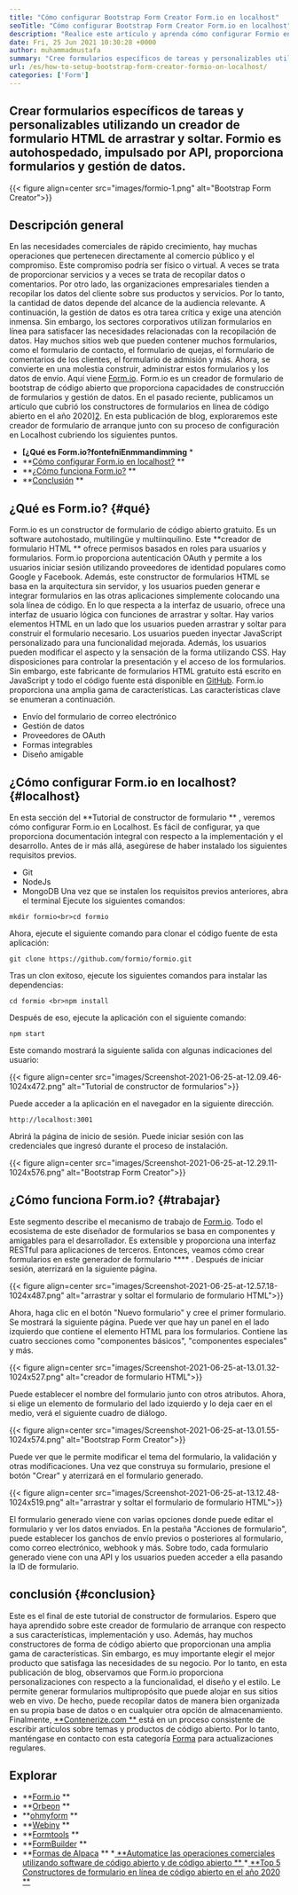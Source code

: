 ```yaml
---
title: "Cómo configurar Bootstrap Form Creator Form.io en localhost" 
seoTitle: "Cómo configurar Bootstrap Form Creator Form.io en localhost" 
description: "Realice este artículo y aprenda cómo configurar Formio en Localhost. Este creador de formulario Bootstrap es gratuito, extensible y ofrece integraciones de terceros." 
date: Fri, 25 Jun 2021 10:30:28 +0000
author: muhammadmustafa
summary: "Cree formularios específicos de tareas y personalizables utilizando un generador de formulario HTML de arrastrar y soltar. Formio es autohospedado, impulsado por API, proporciona formularios y gestión de datos." 
url: /es/how-to-setup-bootstrap-form-creator-formio-on-localhost/
categories: ['Form']
---
```


## Crear formularios específicos de tareas y personalizables utilizando un creador de formulario HTML de arrastrar y soltar. Formio es autohospedado, impulsado por API, proporciona formularios y gestión de datos.

{{< figure align=center src="images/formio-1.png" alt="Bootstrap Form Creator">}}


## **Descripción general**
En las necesidades comerciales de rápido crecimiento, hay muchas operaciones que pertenecen directamente al comercio público y el compromiso. Este compromiso podría ser físico o virtual. A veces se trata de proporcionar servicios y a veces se trata de recopilar datos o comentarios. Por otro lado, las organizaciones empresariales tienden a recopilar los datos del cliente sobre sus productos y servicios. Por lo tanto, la cantidad de datos depende del alcance de la audiencia relevante. A continuación, la gestión de datos es otra tarea crítica y exige una atención inmensa.
Sin embargo, los sectores corporativos utilizan formularios en línea para satisfacer las necesidades relacionadas con la recopilación de datos. Hay muchos sitios web que pueden contener muchos formularios, como el formulario de contacto, el formulario de quejas, el formulario de comentarios de los clientes, el formulario de admisión y más. Ahora, se convierte en una molestia construir, administrar estos formularios y los datos de envío. Aquí viene [Form.io][1]. Form.io es un creador de formulario de bootstrap de código abierto que proporciona capacidades de construcción de formularios y gestión de datos. En el pasado reciente, publicamos un artículo que cubrió los constructores de formularios en línea de código abierto en el año 2020][2]. En esta publicación de blog, exploraremos este creador de formulario de arranque junto con su proceso de configuración en Localhost cubriendo los siguientes puntos.
  * **[¿Qué es Form.io?fontefniEnmmandimming** *
  * **[Cómo configurar Form.io en localhost?][4] ** 
  * **[¿Cómo funciona Form.io?][5] ** 
  * **[Conclusión][6] ** 

## ¿Qué es Form.io?   {#qué}
Form.io es un constructor de formulario de código abierto gratuito. Es un software autohostado, multilingüe y multiinquilino. Este  **creador de formulario HTML **  ofrece permisos basados ​​en roles para usuarios y formularios. Form.io proporciona autenticación OAuth y permite a los usuarios iniciar sesión utilizando proveedores de identidad populares como Google y Facebook. Además, este constructor de formularios HTML se basa en la arquitectura sin servidor, y los usuarios pueden generar e integrar formularios en las otras aplicaciones simplemente colocando una sola línea de código. En lo que respecta a la interfaz de usuario, ofrece una interfaz de usuario lógica con funciones de arrastrar y soltar. Hay varios elementos HTML en un lado que los usuarios pueden arrastrar y soltar para construir el formulario necesario. Los usuarios pueden inyectar JavaScript personalizado para una funcionalidad mejorada. Además, los usuarios pueden modificar el aspecto y la sensación de la forma utilizando CSS. Hay disposiciones para controlar la presentación y el acceso de los formularios. Sin embargo, este fabricante de formularios HTML gratuito está escrito en JavaScript y todo el código fuente está disponible en [GitHub][7].
Form.io proporciona una amplia gama de características. Las características clave se enumeran a continuación.
  * Envío del formulario de correo electrónico
  * Gestión de datos
  * Proveedores de OAuth
  * Formas integrables
  * Diseño amigable

## ¿Cómo configurar Form.io en localhost?   {#localhost}
En esta sección del  **Tutorial de constructor de formulario ** , veremos cómo configurar Form.io en Localhost. Es fácil de configurar, ya que proporciona documentación integral con respecto a la implementación y el desarrollo.
Antes de ir más allá, asegúrese de haber instalado los siguientes requisitos previos.
  * Git
  * NodeJs
  * MongoDB
Una vez que se instalen los requisitos previos anteriores, abra el terminal Ejecute los siguientes comandos:
```
mkdir formio<br>cd formio
```
Ahora, ejecute el siguiente comando para clonar el código fuente de esta aplicación:
```
git clone https://github.com/formio/formio.git
```
Tras un clon exitoso, ejecute los siguientes comandos para instalar las dependencias:
```
cd formio <br>npm install
```
Después de eso, ejecute la aplicación con el siguiente comando:
```
npm start 
```
Este comando mostrará la siguiente salida con algunas indicaciones del usuario:

{{< figure align=center src="images/Screenshot-2021-06-25-at-12.09.46-1024x472.png" alt="Tutorial de constructor de formularios">}}

Puede acceder a la aplicación en el navegador en la siguiente dirección.
```
http://localhost:3001 
```
Abrirá la página de inicio de sesión. Puede iniciar sesión con las credenciales que ingresó durante el proceso de instalación.

{{< figure align=center src="images/Screenshot-2021-06-25-at-12.29.11-1024x576.png" alt="Bootstrap Form Creator">}}


## ¿Cómo funciona Form.io?   {#trabajar}
Este segmento describe el mecanismo de trabajo de [Form.io][1]. Todo el ecosistema de este diseñador de formularios se basa en componentes y amigables para el desarrollador. Es extensible y proporciona una interfaz RESTful para aplicaciones de terceros. Entonces, veamos cómo crear formularios en este generador de formulario  **** .
Después de iniciar sesión, aterrizará en la siguiente página.

{{< figure align=center src="images/Screenshot-2021-06-25-at-12.57.18-1024x487.png" alt="arrastrar y soltar el formulario de formulario HTML">}}

Ahora, haga clic en el botón "Nuevo formulario" y cree el primer formulario. Se mostrará la siguiente página. Puede ver que hay un panel en el lado izquierdo que contiene el elemento HTML para los formularios. Contiene las cuatro secciones como "componentes básicos", "componentes especiales" y más.

{{< figure align=center src="images/Screenshot-2021-06-25-at-13.01.32-1024x527.png" alt="creador de formulario HTML">}}

Puede establecer el nombre del formulario junto con otros atributos. Ahora, si elige un elemento de formulario del lado izquierdo y lo deja caer en el medio, verá el siguiente cuadro de diálogo.

{{< figure align=center src="images/Screenshot-2021-06-25-at-13.01.55-1024x574.png" alt="Bootstrap Form Creator">}}

Puede ver que le permite modificar el tema del formulario, la validación y otras modificaciones. Una vez que construya su formulario, presione el botón "Crear" y aterrizará en el formulario generado.

{{< figure align=center src="images/Screenshot-2021-06-25-at-13.12.48-1024x519.png" alt="arrastrar y soltar el formulario de formulario HTML">}}

El formulario generado viene con varias opciones donde puede editar el formulario y ver los datos enviados. En la pestaña "Acciones de formulario", puede establecer los ganchos de envío previos o posteriores al formulario, como correo electrónico, webhook y más. Sobre todo, cada formulario generado viene con una API y los usuarios pueden acceder a ella pasando la ID de formulario.

## conclusión   {#conclusion}
Este es el final de este tutorial de constructor de formularios. Espero que haya aprendido sobre este creador de formulario de arranque con respecto a sus características, implementación y uso. Además, hay muchos constructores de forma de código abierto que proporcionan una amplia gama de características. Sin embargo, es muy importante elegir el mejor producto que satisfaga las necesidades de su negocio. Por lo tanto, en esta publicación de blog, observamos que Form.io proporciona personalizaciones con respecto a la funcionalidad, el diseño y el estilo. Le permite generar formularios multipropósito que puede alojar en sus sitios web en vivo. De hecho, puede recopilar datos de manera bien organizada en su propia base de datos o en cualquier otra opción de almacenamiento.
Finalmente, [ **Contenerize.com ** ][8] está en un proceso consistente de escribir artículos sobre temas y productos de código abierto. Por lo tanto, manténgase en contacto con esta categoría [Forma][9] para actualizaciones regulares.

## Explorar
  * **[Form.io][1] ** 
  * **[Orbeon][10] ** 
  * **[ohmyform][11] ** 
  * **[Webiny][12] ** 
  * **[Formtools][13] ** 
  * **[FormBuilder][14] ** 
  * **[Formas de Alpaca][15] ** 
  *[ **Automatice las operaciones comerciales utilizando software de código abierto y de código abierto ** ][16]
  *[ **Top 5 Constructores de formulario en línea de código abierto en el año 2020 ** ][2]

  
[1]: https://products.containerize.com/form/formio/
[2]: https://blog.containerize.com/form/top-5-open-source-online-form-builders-in-year-2020/
[3]: #what
[4]: #localhost
[5]: #work
[6]: #Conclusion
[7]: https://github.com/formio/formio
[8]: https://www.containerize.com/
[9]: https://products.containerize.com/form/
[10]: https://products.containerize.com/form/orbeon/
[11]: https://products.containerize.com/form/ohmyform/
[12]: https://products.containerize.com/form/webiny/
[13]: https://products.containerize.com/form/formtools/
[14]: https://products.containerize.com/form/formbuilder/
[15]: https://products.containerize.com/form/alpaca/
[16]: https://blog.containerize.com/blogging/automate-business-operations-using-open-source-software/
